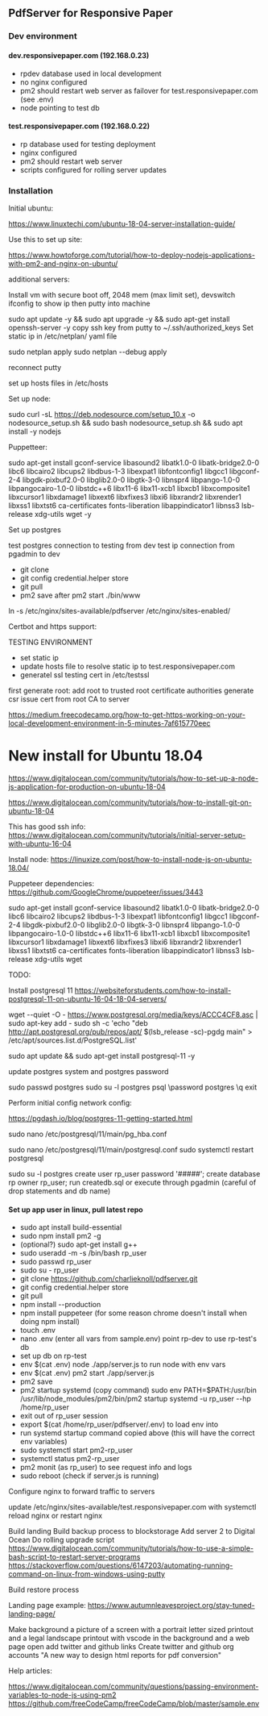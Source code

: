 ## PdfServer for Responsive Paper

### Dev environment

#### dev.responsivepaper.com (192.168.0.23)

- rpdev database used in local development
- no nginx configured
- pm2 should restart web server as failover for test.responsivepaper.com (see .env)
- node pointing to test db


#### test.responsivepaper.com (192.168.0.22)

- rp database used for testing deployment
- nginx configured
- pm2 should restart web server
- scripts configured for rolling server updates

### Installation

Initial ubuntu:

https://www.linuxtechi.com/ubuntu-18-04-server-installation-guide/

Use this to set up site:



https://www.howtoforge.com/tutorial/how-to-deploy-nodejs-applications-with-pm2-and-nginx-on-ubuntu/

additional servers:

Install vm with secure boot off, 2048 mem (max limit set), devswitch
ifconfig to show ip then putty into machine

sudo apt update -y && sudo apt upgrade -y && sudo apt-get install openssh-server -y
copy ssh key from putty to ~/.ssh/authorized_keys
Set static ip in /etc/netplan/ yaml file

sudo netplan apply
sudo netplan --debug apply

reconnect putty

set up hosts files in /etc/hosts

Set up node:

sudo curl -sL https://deb.nodesource.com/setup_10.x -o nodesource_setup.sh && sudo bash nodesource_setup.sh && sudo apt install -y nodejs

Puppetteer:

sudo apt-get install gconf-service libasound2 libatk1.0-0 libatk-bridge2.0-0 libc6 libcairo2 libcups2 libdbus-1-3 libexpat1 libfontconfig1 libgcc1 libgconf-2-4 libgdk-pixbuf2.0-0 libglib2.0-0 libgtk-3-0 libnspr4 libpango-1.0-0 libpangocairo-1.0-0 libstdc++6 libx11-6 libx11-xcb1 libxcb1 libxcomposite1 libxcursor1 libxdamage1 libxext6 libxfixes3 libxi6 libxrandr2 libxrender1 libxss1 libxtst6 ca-certificates fonts-liberation libappindicator1 libnss3 lsb-release xdg-utils wget -y

Set up postgres

test postgres connection to testing from dev
test ip connection from pgadmin to dev






- git clone
- git config credential.helper store
- git pull
- pm2 save after pm2 start ./bin/www

ln -s /etc/nginx/sites-available/pdfserver /etc/nginx/sites-enabled/

Certbot and https support:

TESTING ENVIRONMENT

- set static ip
- update hosts file to resolve static ip to test.responsivepaper.com
- generatel ssl testing cert in /etc/testssl

first generate root:
add root to trusted root certificate authorities
generate csr
issue cert from root CA to server

https://medium.freecodecamp.org/how-to-get-https-working-on-your-local-development-environment-in-5-minutes-7af615770eec

# New install for Ubuntu 18.04

https://www.digitalocean.com/community/tutorials/how-to-set-up-a-node-js-application-for-production-on-ubuntu-18-04

https://www.digitalocean.com/community/tutorials/how-to-install-git-on-ubuntu-18-04

This has good ssh info:
https://www.digitalocean.com/community/tutorials/initial-server-setup-with-ubuntu-16-04

Install node:
https://linuxize.com/post/how-to-install-node-js-on-ubuntu-18.04/

Puppeteer dependencies:
https://github.com/GoogleChrome/puppeteer/issues/3443

sudo apt-get install gconf-service libasound2 libatk1.0-0 libatk-bridge2.0-0 libc6 libcairo2 libcups2 libdbus-1-3 libexpat1 libfontconfig1 libgcc1 libgconf-2-4 libgdk-pixbuf2.0-0 libglib2.0-0 libgtk-3-0 libnspr4 libpango-1.0-0 libpangocairo-1.0-0 libstdc++6 libx11-6 libx11-xcb1 libxcb1 libxcomposite1 libxcursor1 libxdamage1 libxext6 libxfixes3 libxi6 libxrandr2 libxrender1 libxss1 libxtst6 ca-certificates fonts-liberation libappindicator1 libnss3 lsb-release xdg-utils wget

TODO:

Install postgresql 11
https://websiteforstudents.com/how-to-install-postgresql-11-on-ubuntu-16-04-18-04-servers/

wget --quiet -O - https://www.postgresql.org/media/keys/ACCC4CF8.asc | sudo apt-key add -
sudo sh -c 'echo "deb http://apt.postgresql.org/pub/repos/apt/ $(lsb_release -sc)-pgdg main" > /etc/apt/sources.list.d/PostgreSQL.list'

sudo apt update && sudo apt-get install postgresql-11 -y

update postgres system and postgres password

sudo passwd postgres
sudo su -l postgres
psql
\password postgres
\q
exit

Perform initial config network config:

https://pgdash.io/blog/postgres-11-getting-started.html

sudo nano /etc/postgresql/11/main/pg_hba.conf

sudo nano /etc/postgresql/11/main/postgresql.conf
sudo systemctl restart postgresql

sudo su -l postgres
create user rp_user password '#####';
create database rp owner rp_user;
run createdb.sql or execute through pgadmin (careful of drop statements and db name)




#### Set up app user in linux, pull latest repo
- sudo apt install build-essential
- sudo npm install pm2 -g
- (optional?) sudo apt-get install g++
- sudo useradd -m -s /bin/bash rp_user
- sudo passwd rp_user
- sudo su - rp_user
- git clone https://github.com/charlieknoll/pdfserver.git
- git config credential.helper store
- git pull
- npm install --production
- npm install puppeteer (for some reason chrome doesn't install when doing npm install)
- touch .env
- nano .env (enter all vars from sample.env) point rp-dev to use rp-test's db
- set up db on rp-test
- env $(cat .env) node ./app/server.js to run node with env vars
- env $(cat .env) pm2 start ./app/server.js
- pm2 save
- pm2 startup systemd (copy command)
sudo env PATH=$PATH:/usr/bin /usr/lib/node_modules/pm2/bin/pm2 startup systemd -u rp_user --hp /home/rp_user
- exit out of rp_user session
- export $(cat /home/rp_user/pdfserver/.env) to load env into
- run systemd startup command copied above (this will have the correct env variables)
- sudo systemctl start pm2-rp_user
- systemctl status pm2-rp_user
- pm2 monit (as rp_user) to see request info and logs
- sudo reboot (check if server.js is running)

Configure nginx to forward traffic to servers

update /etc/nginx/sites-available/test.responsivepaper.com with
systemctl reload nginx or restart nginx



Build landing
Build backup process to blockstorage
Add server 2 to Digital Ocean
Do rolling upgrade script
https://www.digitalocean.com/community/tutorials/how-to-use-a-simple-bash-script-to-restart-server-programs
https://stackoverflow.com/questions/6147203/automating-running-command-on-linux-from-windows-using-putty

Build restore process

Landing page example:
https://www.autumnleavesproject.org/stay-tuned-landing-page/

Make background a picture of a screen with a portrait letter sized printout and a legal landscape printout with vscode in the background and a web page open
add twitter and github links
Create twitter and github org accounts
"A new way to design html reports for pdf conversion"

Help articles:

https://www.digitalocean.com/community/questions/passing-environment-variables-to-node-js-using-pm2
https://github.com/freeCodeCamp/freeCodeCamp/blob/master/sample.env